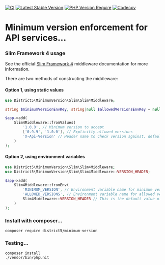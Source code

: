 [![CI](https://github.com/district-5/minimum-version/actions/workflows/ci.yml/badge.svg?branch=master)](https://github.com/district-5/minimum-version/actions)
[![Latest Stable Version](http://poser.pugx.org/district5/minimum-version/v)](https://packagist.org/packages/district5/minimum-version)
[![PHP Version Require](http://poser.pugx.org/district5/minimum-version/require/php)](https://packagist.org/packages/district5/minimum-version)
[![Codecov](https://codecov.io/gh/district-5/minimum-version/branch/master/graph/badge.svg)](https://codecov.io/gh/district-5/minimum-version)

# Minimum version enforcement for API services...

### Slim Framework 4 usage

See the official [Slim Framework 4](https://www.slimframework.com/docs/v4/objects/routing.html#route-middleware)
middleware documentation for more information.

There are two methods of constructing the middleware:

#### Option 1, using static values

```php
use District5\MinimumVersion\Slim\Slim4Middleware;

string $minimumVersionEnvKey, string|null $allowedVersionsEnvKey = null, string $headerName = self::VERSION_HEADER

$app->add(
    Slim4Middleware::fromValues(
        '1.0.0', // Minimum version to accept
        ['0.9.9', '1.0.0'], // Explicitly allowed versions
        'X-Api-Version' // Header name to check version against, defaults to 'X-Version'
    )
);
```

#### Option 2, using environment variables

```php
use District5\MinimumVersion\Slim\Slim4Middleware;
use District5\MinimumVersion\Slim\Slim4Middleware::VERSION_HEADER;

$app->add(
    Slim4Middleware::fromEnv(
        'MINIMUM_VERSION', // Environment variable name for minimum version, e.g. '1.0.0'
        'ALLOWED_VERSIONS', // Environment variable name for allowed versions, comma-separated, e.g. '0.0.9, 1.0.0'
        Slim4Middleware::VERSION_HEADER // This is the default value of 'X-Version'. The header name to check version
    )
);
```

### Install with composer...

```
composer require district5/minimum-version
```

### Testing...

```
composer install
./vendor/bin/phpunit
```

